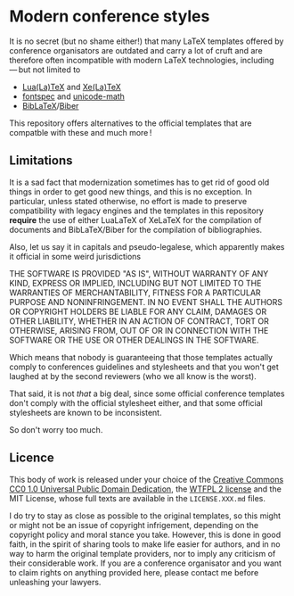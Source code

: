 Modern conference styles
========================

It is no secret (but no shame either!) that many LaTeX templates offered by conference organisators are outdated and carry a lot of cruft and are therefore often incompatible with modern LaTeX technologies, including — but not limited to

  - [Lua(La)TeX](http://lualatex.org) and [Xe(La)TeX](http://xetex.sourceforge.net/)
  - [fontspec](https://github.com/wspr/fontspec) and [unicode-math](https://github.com/wspr/unicode-math)
  - [BibLaTeX](https://github.com/plk/biblatex/)/[Biber](http://biblatex-biber.sourceforge.net/)

This repository offers alternatives to the official templates that are compatble with these and much more !

## Limitations
It is a sad fact that modernization sometimes has to get rid of good old things in order to get good new things, and this is no exception.
In particular, unless stated otherwise, no effort is made to preserve compatibility with legacy engines and the templates in this repository **require** the use of either LuaLaTeX of XeLaTeX for the compilation of documents and BibLaTeX/Biber for the compilation of bibliographies.

Also, let us say it in capitals and pseudo-legalese, which apparently makes it official in some weird jurisdictions

THE SOFTWARE IS PROVIDED "AS IS", WITHOUT WARRANTY OF ANY KIND, EXPRESS OR
IMPLIED, INCLUDING BUT NOT LIMITED TO THE WARRANTIES OF MERCHANTABILITY,
FITNESS FOR A PARTICULAR PURPOSE AND NONINFRINGEMENT. IN NO EVENT SHALL THE
AUTHORS OR COPYRIGHT HOLDERS BE LIABLE FOR ANY CLAIM, DAMAGES OR OTHER
LIABILITY, WHETHER IN AN ACTION OF CONTRACT, TORT OR OTHERWISE, ARISING FROM,
OUT OF OR IN CONNECTION WITH THE SOFTWARE OR THE USE OR OTHER DEALINGS IN THE
SOFTWARE.

Which means that nobody is guaranteeing that those templates actually comply to conferences guidelines and stylesheets and that you won't get laughed at by the second reviewers (who we all know is the worst).

That said, it is not *that* a big deal, since some official conference templates don't comply with the official stylesheet either, and that some official stylesheets are known to be inconsistent.

So don't worry too much.

## Licence
This body of work is released under your choice of the [Creative Commons CC0 1.0 Universal  Public Domain Dedication](https://creativecommons.org/publicdomain/zero/1.0/), the [WTFPL 2 license](http://wtfpl.net) and the MIT License, whose full texts are available in the `LICENSE.XXX.md` files.

I do try to stay as close as possible to the original templates, so this might or might not be an issue of copyright infrigement, depending on the copyright policy and moral stance you take.
However, this is done in good faith, in the spirit of sharing tools to make life easier for authors, and in no way to harm the original template providers, nor to imply any criticism of their considerable work.
If you are a conference organisator and you want to claim rights on anything provided here, please contact me before unleashing your lawyers.
